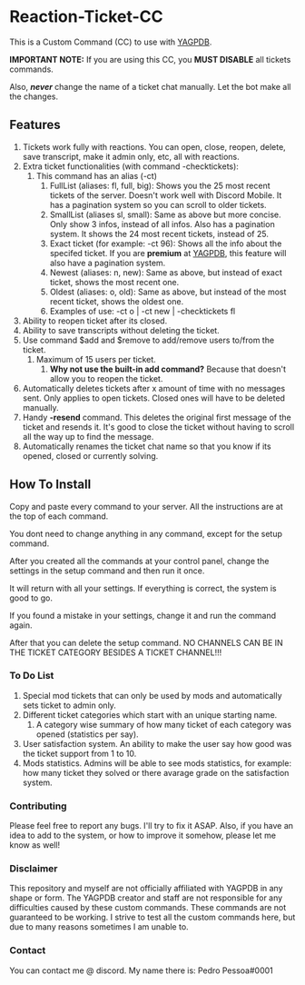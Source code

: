 # Reaction-Ticket-CC
This is a Custom Command (CC) to use with [YAGPDB](https://yagpdb.xyz/).<p>
**IMPORTANT NOTE:** If you are using this CC, you **MUST DISABLE** all tickets commands.<p>
Also, ***never*** change the name of a ticket chat manually. Let the bot make all the changes. 

## Features
1. Tickets work fully with reactions. You can open, close, reopen, delete, save transcript, make it admin only, etc, all with reactions. 
1. Extra ticket functionalities (with command -checktickets):
	1. This command has an alias (-ct)
		1. FullList (aliases: fl, full, big): Shows you the 25 most recent tickets of the server. Doesn't work well with Discord Mobile. It has a pagination system so you can scroll to older tickets. 
		1. SmallList (aliases sl, small): Same as above but more concise. Only show 3 infos, instead of all infos. Also has a pagination system. It shows the 24 most recent tickets, instead of 25.
		1. Exact ticket (for example: -ct 96): Shows all the info about the specifed ticket. If you are **premium** at [YAGPDB](https://yagpdb.xyz/), this feature will also have a pagination system. 
		1. Newest (aliases: n, new): Same as above, but instead of exact ticket, shows the most recent one.
		1. Oldest (aliases: o, old): Same as above, but instead of the most recent ticket, shows the oldest one.
		1. Examples of use: -ct o | -ct new | -checktickets fl
1. Ability to reopen ticket after its closed. 
1. Ability to save transcripts without deleting the ticket. 
1. Use command $add and $remove to add/remove users to/from the ticket. 
	1. Maximum of 15 users per ticket. 
		1. **Why not use the built-in add command?** Because that doesn't allow you to reopen the ticket. 
1. Automatically deletes tickets after x amount of time with no messages sent. Only applies to open tickets. Closed ones will have to be deleted manually. 
1. Handy **-resend** command. This deletes the original first message of the ticket and resends it. It's good to close the ticket without having to scroll all the way up to find the message.
1. Automatically renames the ticket chat name so that you know if its opened, closed or currently solving.

## How To Install
Copy and paste every command to your server. All the instructions are at the top of each command.<p>
You dont need to change anything in any command, except for the setup command.<p>
After you created all the commands at your control panel, change the settings in the setup command and then run it once.<p>
It will return with all your settings. If everything is correct, the system is good to go.<p>
If you found a mistake in your settings, change it and run the command again.<p>
After that you can delete the setup command.
NO CHANNELS CAN BE IN THE TICKET CATEGORY BESIDES A TICKET CHANNEL!!!

### To Do List
1. Special mod tickets that can only be used by mods and automatically sets ticket to admin only.
1. Different ticket categories which start with an unique starting name.
	1. A category wise summary of how many ticket of each category was opened (statistics per say).
1. User satisfaction system. An ability to make the user say how good was the ticket support from 1 to 10.
1. Mods statistics. Admins will be able to see mods statistics, for example: how many ticket they solved or there avarage grade on the satisfaction system. 

### Contributing
Please feel free to report any bugs. I'll try to fix it ASAP. Also, if you have an idea to add to the system, or how to improve it somehow, please let me know as well!

### Disclaimer
This repository and myself are not officially affiliated with YAGPDB in any shape or form. The YAGPDB creator and staff are not responsible for any difficulties caused by these custom commands. These commands are not guaranteed to be working. I strive to test all the custom commands here, but due to many reasons sometimes I am unable to.

### Contact
You can contact me @ discord. My name there is: Pedro Pessoa#0001
